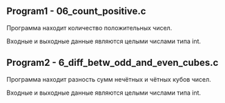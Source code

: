 ## Program1 - 06_count_positive.c
Программа находит количество положительных чисел.

Входные и выходные данные являются целыми числами типа int.
## Program2 - 6_diff_betw_odd_and_even_cubes.c
Программа находит разность сумм нечётных и чётных кубов чисел.

Входные и выходные данные являются целыми числами типа int.
